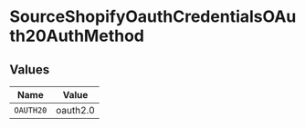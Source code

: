 # SourceShopifyOauthCredentialsOAuth20AuthMethod


## Values

| Name      | Value     |
| --------- | --------- |
| `OAUTH20` | oauth2.0  |